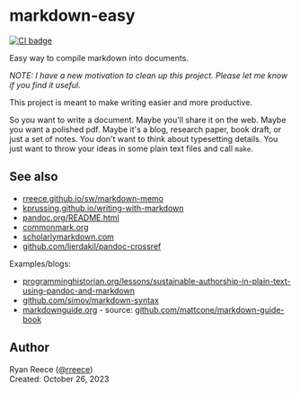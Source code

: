 markdown-easy
===========================

[![CI badge](https://github.com/rreece/markdown-easy/actions/workflows/ci.yml/badge.svg)](https://github.com/rreece/markdown-easy/actions)

Easy way to compile markdown into documents.

*NOTE: I have a new motivation to clean up this project.
Please let me know if you find it useful.*

This project is meant to make writing easier and more productive.

So you want to write a document.
Maybe you'll share it on the web.
Maybe you want a polished pdf. 
Maybe it's a blog, research paper, book draft, or just a set of notes.
You don't want to think about typesetting details.
You just want to throw your ideas in some plain text files and call `make`.


See also
----------------------------------

-   [rreece.github.io/sw/markdown-memo](http://rreece.github.io/sw/markdown-memo)
-   [kprussing.github.io/writing-with-markdown](https://web.archive.org/web/20171026174128/http://kprussing.github.io/writing-with-markdown/)
-   [pandoc.org/README.html](http://pandoc.org/README.html)
-   [commonmark.org](http://commonmark.org/)
-   [scholarlymarkdown.com](http://scholarlymarkdown.com/)
-   [github.com/lierdakil/pandoc-crossref](https://github.com/lierdakil/pandoc-crossref)

Examples/blogs:

-   [programminghistorian.org/lessons/sustainable-authorship-in-plain-text-using-pandoc-and-markdown](http://programminghistorian.org/lessons/sustainable-authorship-in-plain-text-using-pandoc-and-markdown)
-   [github.com/simov/markdown-syntax](https://github.com/simov/markdown-syntax/blob/main/mermaid.md)
-   [markdownguide.org](https://www.markdownguide.org/getting-started/) - source: [github.com/mattcone/markdown-guide-book](https://github.com/mattcone/markdown-guide-book/blob/master/manuscript/chapter3.md)


Author
----------------------------------

Ryan Reece ([@rreece](https://github.com/rreece))         
Created: October 26, 2023

